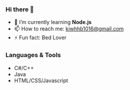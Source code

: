 ### Hi there 👋

<!--
**Happiva/Happiva** is a ✨ _special_ ✨ repository because its `README.md` (this file) appears on your GitHub profile.

- 🔭 I’m currently working on ...
- 👯 I’m looking to collaborate on ...
- 🤔 I’m looking for help with ...
- 💬 Ask me about ...

Here are some ideas to get you started:
-->
- 🌱 I’m currently learning **Node.js**
- 📫 How to reach me: kiwhhb1016@gmail.com
- ⚡ Fun fact: Bed Lover

### Languages & Tools
- C#/C++
- Java
- HTML/CSS/Javascript
